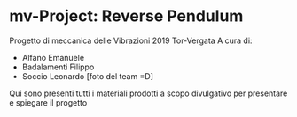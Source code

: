 # mv-Project: Reverse Pendulum
Progetto di meccanica delle Vibrazioni 2019 Tor-Vergata
A cura di:
- Alfano Emanuele
- Badalamenti Filippo
- Soccio Leonardo
[foto del team =D]

Qui sono presenti tutti i materiali prodotti a scopo divulgativo per presentare e spiegare il progetto
